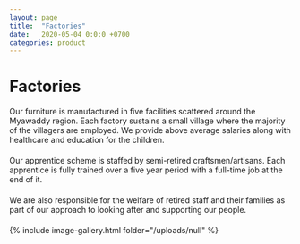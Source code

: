 ```yaml
---
layout: page
title:  "Factories"
date:   2020-05-04 0:0:0 +0700
categories: product
---
```


# Factories

<div class="container col-lg-6" style="margin-left:0px; margin-bottom:20px; ">
Our furniture is manufactured in five facilities scattered around the Myawaddy region. Each factory sustains a small village where the majority of the villagers are employed. We provide above average salaries along with healthcare and education for the children.<br>
</div>
<div class="container col-lg-6" style="margin-left:0px; margin-bottom:20px; ">
Our apprentice scheme is staffed by semi-retired craftsmen/artisans. Each apprentice is fully trained over a five year period with a full-time job at the end of it.<br>
</div>
<div class="container col-lg-6" style="margin-left:0px; margin-bottom:20px; ">
We are also responsible for the welfare of retired staff and their families as part of our approach to looking after and supporting our people.<br>
</div>
{% include image-gallery.html folder="/uploads/null" %}